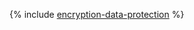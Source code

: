 {% include [encryption-data-protection](../../_includes/security/standard-360/encryption-data-protection.md) %}